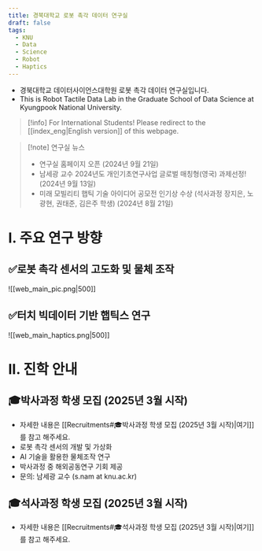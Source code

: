 ```yaml
---
title: 경북대학교 로봇 촉각 데이터 연구실
draft: false
tags:
  - KNU
  - Data
  - Science
  - Robot
  - Haptics
---
```

- 경북대학교 데이터사이언스대학원 로봇 촉각 데이터 연구실입니다.
- This is Robot Tactile Data Lab in the Graduate School of Data Science at Kyungpook National University.

> [!info] For International Students!
> Please redirect to the [[index_eng|English version]] of this webpage.

> [!note] 연구실 뉴스
> - 연구실 홈페이지 오픈 (2024년 9월 21일)
> - 남세광 교수 2024년도 개인기초연구사업 글로벌 매칭형(영국) 과제선정! (2024년 9월 13일)
> - 미래 모빌리티 햅틱 기술 아이디어 공모전 인기상 수상 (석사과정 장지은, 노광현, 권태준, 김은주 학생) (2024년 8월 21일)

# I. 주요 연구 방향

## ✅로봇 촉각 센서의 고도화 및 물체 조작
![[web_main_pic.png|500]]
## ✅터치 빅데이터 기반 햅틱스 연구
![[web_main_haptics.png|500]]

# II. 진학 안내

## 🎓박사과정 학생 모집 (2025년 3월 시작)
- 자세한 내용은 [[Recruitments#🎓박사과정 학생 모집 (2025년 3월 시작)|여기]]를 참고 해주세요.
- 로봇 촉각 센서의 개발 및 가상화
- AI 기술을 활용한 물체조작 연구
- 박사과정 중 해외공동연구 기회 제공
- 문의: 남세광 교수 (s.nam at knu.ac.kr)

## 🎓석사과정 학생 모집 (2025년 3월 시작)
- 자세한 내용은 [[Recruitments#🎓석사과정 학생 모집 (2025년 3월 시작)|여기]]를 참고 해주세요.